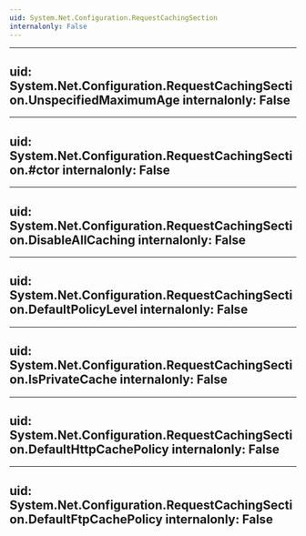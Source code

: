 ```yaml
---
uid: System.Net.Configuration.RequestCachingSection
internalonly: False
---
```


---
uid: System.Net.Configuration.RequestCachingSection.UnspecifiedMaximumAge
internalonly: False
---

---
uid: System.Net.Configuration.RequestCachingSection.#ctor
internalonly: False
---

---
uid: System.Net.Configuration.RequestCachingSection.DisableAllCaching
internalonly: False
---

---
uid: System.Net.Configuration.RequestCachingSection.DefaultPolicyLevel
internalonly: False
---

---
uid: System.Net.Configuration.RequestCachingSection.IsPrivateCache
internalonly: False
---

---
uid: System.Net.Configuration.RequestCachingSection.DefaultHttpCachePolicy
internalonly: False
---

---
uid: System.Net.Configuration.RequestCachingSection.DefaultFtpCachePolicy
internalonly: False
---
